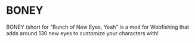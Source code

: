 # BONEY
BONEY (short for "Bunch of New Eyes, Yeah" is a mod for Webfishing that adds around 130 new eyes to customize your characters with!
